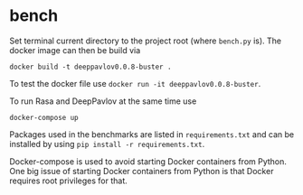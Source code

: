 # bench

Set terminal current directory to the project root (where `bench.py` is). The docker 
image can then be build via 
```
docker build -t deeppavlov0.0.8-buster . 
```
To test the docker file use `docker run -it deeppavlov0.0.8-buster`.

To run Rasa and DeepPavlov at the same time use
```
docker-compose up
``` 

Packages used in the benchmarks are listed in `requirements.txt` and can be installed 
by using `pip install -r requirements.txt`.

Docker-compose is used to avoid starting Docker containers from Python. One big issue 
of starting Docker containers  from Python is that Docker requires root privileges for 
that.